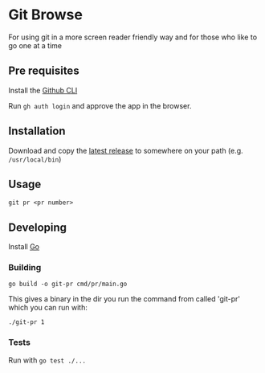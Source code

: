 # Git Browse

For using git in a more screen reader friendly way and for those who like to go one at a time

## Pre requisites
Install the [Github CLI](https://cli.github.com/)

Run `gh auth login` and approve the app in the browser. 

## Installation

Download and copy the [latest release](https://github.com/hbk619/git-browse/releases/download/v0.0.1/git-pr) to somewhere on your path (e.g. `/usr/local/bin`)

## Usage

`git pr <pr number>`

## Developing

Install [Go](https://go.dev/doc/install)

### Building

`go build -o git-pr cmd/pr/main.go`

This gives a binary in the dir you run the command from called 'git-pr' which you can run with:

`./git-pr 1`

### Tests

Run with `go test ./...`